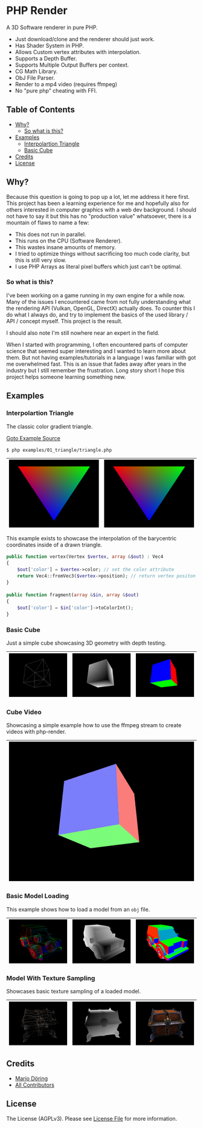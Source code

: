 # PHP Render 

A 3D Software renderer in pure PHP.

 * Just download/clone and the renderer should just work.
 * Has Shader System in PHP.
 * Allows Custom vertex attributes with interpolation.
 * Supports a Depth Buffer.
 * Supports Multiple Output Buffers per context.
 * CG Math Library.
 * ObJ File Parser.
 * Render to a mp4 video (requires ffmpeg)
 * No "pure php" cheating with FFI.

## Table of Contents

  * [Why?](#why)
     * [So what is this?](#so-what-is-this)
  * [Examples](#examples)
     * [Interpolartion Triangle](#interpolartion-triangle)
     * [Basic Cube](#basic-cube)
  * [Credits](#credits)
  * [License](#license)

## Why?

Because this question is going to pop up a lot, let me address it here first. This project has been a learning experience for me and hopefully also for others interested in computer graphics with a web dev background. I should not have to say it but this has no "production value" whatsoever, there is a mountain of flaws to name a few:

 * This does not run in parallel. 
 * This runs on the CPU (Software Renderer).
 * This wastes insane amounts of memory.
 * I tried to optimize things without sacrificing too much code clarity, but this is still very slow. 
 * I use PHP Arrays as literal pixel buffers which just can't be optimal.

### So what is this?

I've been working on a game running in my own engine for a while now. Many of the issues I encountered came from not fully understanding what the rendering API (Vulkan, OpenGL, DirectX) actually does. To counter this I do what I always do, and try to implement the basics of the used library / API / concept myself. This project is the result. 

I should also note I'm still nowhere near an expert in the field. 

When I started with programming, I often encountered parts of computer science that seemed super interesting and I wanted to learn more about them. But not having examples/tutorials in a language I was familiar with got me overwhelmed fast. This is an issue that fades away after years in the industry but I still remember the frustration. Long story short I hope this project helps someone learning something new. 

## Examples

### Interpolartion Triangle 

The classic color gradient triangle.

[Goto Example Source](examples/01_triangle/)

```
$ php examples/01_triangle/triangle.php
```

| ![Triangle Example](examples/01_triangle/image.tga.png?raw=true) | ![Triangle Example](examples/01_triangle/image.tga.png?raw=true) |
|------------------------------------------------------------------|------------------------------------------------------------------|

This example exists to showcase the interpolation of the barycentric coordinates inside of a drawn triangle.

```php 
public function vertex(Vertex $vertex, array &$out) : Vec4
{
    $out['color'] = $vertex->color; // set the color attribute
    return Vec4::fromVec3($vertex->position); // return vertex positon
}

public function fragment(array &$in, array &$out)
{
    $out['color'] = $in['color']->toColorInt();
}
```

### Basic Cube

Just a simple cube showcasing 3D geometry with depth testing.

| ![Cube Lines](examples/02_cube_basic/image_lines.tga.png?raw=true) | ![Cube Depth](examples/02_cube_basic/image_depth.tga.png?raw=true) | ![Cube Color](examples/02_cube_basic/image.tga.png?raw=true) |
|---------------------------------------------|---------------------------------------------|---------------------------------------|

### Cube Video

Showcasing a simple example how to use the ffmpeg stream to create videos with php-render.

| ![Cube Lines](examples/03_cube_video/video.gif?raw=true) |
|-----------------------------------|

### Basic Model Loading 

This example shows how to load a model from an `obj` file.

| ![Model Lines](examples/04_simple_model/image_lines.tga.png?raw=true) | ![Model Depth](examples/04_simple_model/image_depth.tga.png?raw=true) | ![Model Color](examples/04_simple_model/image.tga.png?raw=true) |
|---------------------------------------------|---------------------------------------------|---------------------------------------|

### Model With Texture Sampling

Showcases basic texture sampling of a loaded model.

| ![Model Lines](examples/05_texture_sampling/image_lines.tga.png?raw=true) | ![Model Depth](examples/05_texture_sampling/image_depth.tga.png?raw=true) | ![Model Color](examples/05_texture_sampling/image.tga.jpg?raw=true) |
|---------------------------------------------|---------------------------------------------|---------------------------------------|

## Credits

- [Mario Döring](https://github.com/mario-deluna)
- [All Contributors](https://github.com/mario-deluna/php-render/contributors)

## License

The License (AGPLv3). Please see [License File](https://github.com/mario-deluna/php-render/blob/master/LICENSE) for more information.
